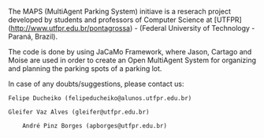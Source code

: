 The MAPS (MultiAgent Parking System) initiave is a reserach project developed by students and professors of Computer Science at [UTFPR] (http://www.utfpr.edu.br/pontagrossa) - (Federal University of Technology - Paraná, Brazil).

The code is done by using JaCaMo Framework, where Jason, Cartago and Moise are used in order to create an Open MultiAgent System for organizing and planning the parking spots of a parking lot.

In case of any doubts/suggestions, please contact us:

	Felipe Ducheiko (felipeducheiko@alunos.utfpr.edu.br)

	Gleifer Vaz Alves (gleifer@utfpr.edu.br)

        André Pinz Borges (apborges@utfpr.edu.br)

